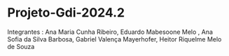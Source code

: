 # Projeto-Gdi-2024.2
Integrantes : Ana Maria Cunha Ribeiro, Eduardo Mabesoone Melo , Ana Sofia da Silva Barbosa, Gabriel Valença Mayerhofer, Heitor Riquelme Melo de Souza



